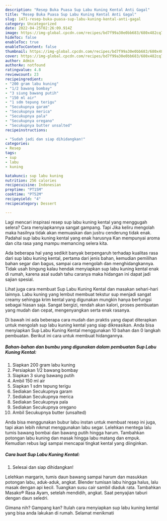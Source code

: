 ```yaml
---
description: "Resep Buka Puasa Sup Labu Kuning Kental Anti Gagal"
title: "Resep Buka Puasa Sup Labu Kuning Kental Anti Gagal"
slug: 1471-resep-buka-puasa-sup-labu-kuning-kental-anti-gagal
category: Uncategorized
date: 2022-04-25T02:26:09.914Z
image: https://img-global.cpcdn.com/recipes/bd7f99a30e0bb683/680x482cq70/sup-labu-kuning-kental-foto-resep-utama.jpg
hideToc: false
enableToc: true
enableTocContent: false
thumbnail: https://img-global.cpcdn.com/recipes/bd7f99a30e0bb683/680x482cq70/sup-labu-kuning-kental-foto-resep-utama.jpg
cover: https://img-global.cpcdn.com/recipes/bd7f99a30e0bb683/680x482cq70/sup-labu-kuning-kental-foto-resep-utama.jpg
author: Admin
authorAv: notfound
ratingvalue: 4.8
reviewcount: 23
recipeingredient:
- "200 gram labu kuning"
- "1/2 bawang bombay"
- "3 siung bawang putih"
- "150 ml air"
- "1 sdm tepung terigu"
- "Secukupnya garam"
- "Secukupnya merica"
- "Secukupnya pala"
- "Secukupnya oregano"
- "Secukupnya butter unsalted"
recipeinstructions:

- "Sudah jadi dan siap dihidangkan!"
categories:
- Resep
tags:
- sup
- labu
- kuning

katakunci: sup labu kuning 
nutrition: 256 calories
recipecuisine: Indonesian
preptime: "PT15M"
cooktime: "PT52M"
recipeyield: "4"
recipecategory: Dessert

---
```



Lagi mencari inspirasi resep sup labu kuning kental yang menggugah selera? Cara menyiapkannya sangat gampang. Tapi Jika keliru mengolah maka hasilnya tidak akan memuaskan dan justru cenderung tidak enak. Padahal sup labu kuning kental yang enak harusnya Kan mempunyai aroma dan cita rasa yang mampu memancing selera kita.


Ada beberapa hal yang sedikit banyak berpengaruh terhadap kualitas rasa dari sup labu kuning kental, pertama dari jenis bahan, kemudian pemilihan bahan segar dan bagus, sampai cara mengolah dan menghidangkannya. Tidak usah bingung kalau hendak menyiapkan sup labu kuning kental enak di rumah, karena asal sudah tahu caranya maka hidangan ini dapat jadi sajian spesial.

Lihat juga cara membuat Sup Labu Kuning Kental dan masakan sehari-hari lainnya. Labu kuning yang lembut membuat tekstur sup menjadi sangat creamy sehingga krim kental yang digunakan mungkin hanya berfungsi sebagai hiasan saja. Sangat bergizi, rendah akan kalori, proses pembuatan yang mudah dan cepat, mengenyangkan serta enak rasanya.


Di bawah ini ada beberapa cara mudah dan praktis yang dapat diterapkan untuk mengolah sup labu kuning kental yang siap dikreasikan. Anda bisa menyiapkan Sup Labu Kuning Kental menggunakan 10 bahan dan 0 langkah pembuatan. Berikut ini cara untuk membuat hidangannya.

<!--inarticleads1-->

##### Bahan-bahan dan bumbu yang digunakan dalam pembuatan Sup Labu Kuning Kental:

1. Siapkan 200 gram labu kuning
1. Persiapkan 1/2 bawang bombay
1. Siapkan 3 siung bawang putih
1. Ambil 150 ml air
1. Siapkan 1 sdm tepung terigu
1. Sediakan Secukupnya garam
1. Sediakan Secukupnya merica
1. Sediakan Secukupnya pala
1. Sediakan Secukupnya oregano
1. Ambil Secukupnya butter (unsalted)


Anda bisa menggunakan bubur labu instan untuk membuat resep ini juga, tapi akan lebih nikmat menggunakan labu segar. Lelehkan mentega lalu tumis bawang bombai dan bawang putih hingga harum. Tambahkan potongan labu kuning dan masak hingga labu matang dan empuk. Kemudian rebus lagi sampai mencapai tingkat kental yang diinginkan. 

<!--inarticleads2-->

##### Cara buat Sup Labu Kuning Kental:


1. Selesai dan siap dihidangkan!

Lelehkan margarin, tumis daun bawang sampai harum dan masukkan potongan labu, aduk-aduk, angkat. Blender tumisan labu hingga halus, lalu masak dengan api kecil. Tuangkan susu cair sambil diaduk rata. Tambahkan Masako® Rasa Ayam, setelah mendidih, angkat. Saat penyajian taburi dengan daun seledri. 

Gimana nih? Gampang kan? Itulah cara menyiapkan sup labu kuning kental yang bisa anda lakukan di rumah. Selamat menikmati
